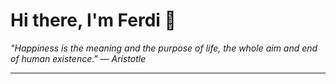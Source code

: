 <h1>Hi there, I'm Ferdi 👋</h1>

<p><em>
  "Happiness is the meaning and the purpose of life, the whole aim and end of human existence." — Aristotle
</em></p>

---

